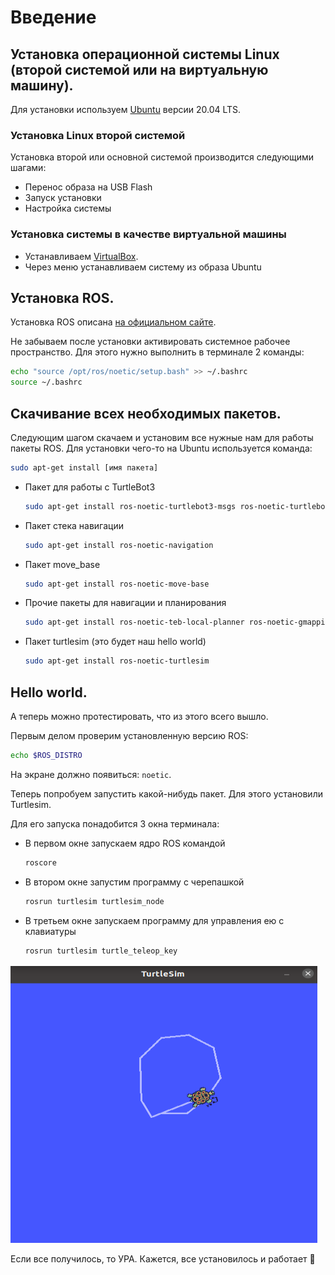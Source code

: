 # Введение

## Установка операционной системы Linux (второй системой или на виртуальную машину).

Для установки используем [Ubuntu](https://ubuntu.com/download/desktop) версии 20.04 LTS.

### Установка Linux второй системой

Установка второй или основной системой производится следующими шагами:
- Перенос образа на USB Flash
- Запуск установки
- Настройка системы

### Установка системы в качестве виртуальной машины

- Устанавливаем [VirtualBox](https://www.virtualbox.org/wiki/Downloads). 
- Через меню устанавливаем систему из образа Ubuntu

## Установка ROS.

Установка ROS описана [на официальном сайте](http://wiki.ros.org/noetic/Installation/Ubuntu).

Не забываем после установки активировать системное рабочее пространство. Для этого нужно выполнить в терминале 2 команды:
```bash
echo "source /opt/ros/noetic/setup.bash" >> ~/.bashrc
source ~/.bashrc
```

## Скачивание всех необходимых пакетов.

Следующим шагом скачаем и установим все нужные нам для работы пакеты ROS. Для установки чего-то на Ubuntu используется команда:
```bash
sudo apt-get install [имя пакета]
```
- Пакет для работы с TurtleBot3
    ```bash
    sudo apt-get install ros-noetic-turtlebot3-msgs ros-noetic-turtlebot3-gazebo
    ```
- Пакет стека навигации
    ```bash
    sudo apt-get install ros-noetic-navigation
    ```
- Пакет move_base
    ```bash
    sudo apt-get install ros-noetic-move-base
    ```
- Прочие пакеты для навигации и планирования
    ```bash
    sudo apt-get install ros-noetic-teb-local-planner ros-noetic-gmapping ros-noetic-hector-mapping
    ```
- Пакет turtlesim (это будет наш hello world) 
    ```bash
    sudo apt-get install ros-noetic-turtlesim
    ```


## Hello world.

А теперь можно протестировать, что из этого всего вышло.

Первым делом проверим установленную версию ROS:
```bash
echo $ROS_DISTRO
```

На экране должно появиться: `noetic`.

Теперь попробуем запустить какой-нибудь пакет. Для этого установили Turtlesim. 

Для его запуска понадобится 3 окна терминала: 
- В первом окне запускаем ядро ROS командой 
    ```bash
    roscore
    ```
- В втором окне запустим программу с черепашкой
    ```bash
    rosrun turtlesim turtlesim_node
    ```
- В третьем окне запускаем программу для управления ею с клавиатуры 
    ```bash
    rosrun turtlesim turtle_teleop_key
    ```

![intro_turtle](../assets/intro_turtle.png)

Если все получилось, то УРА. Кажется, все установилось и работает 🎉
